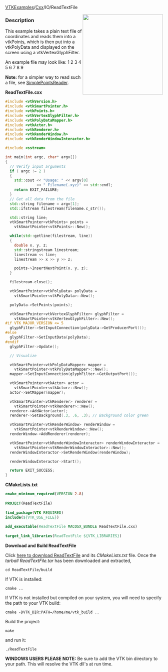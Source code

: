 [VTKExamples](/home/)/[Cxx](/Cxx)/IO/ReadTextFile

<img align="right" src="https://github.com/lorensen/VTKExamples/blob/gh-pages/Testing/Baseline/IO/TestReadTextFile.png?raw=true" width="256" />

### Description
This example takes a plain text file of coordinates and reads them into a vtkPoints, which is then put into a vtkPolyData and displayed on the screen using a vtkVertexGlyphFilter.

An example file may look like:
 1 2 3
 4 5 6 
 7 8 9

**Note:** for a simpler way to read such a file, see [SimplePointsReader](Cxx/IO/SimplePointsReader).

**ReadTextFile.cxx**
```c++
#include <vtkVersion.h>
#include <vtkSmartPointer.h>
#include <vtkPoints.h>
#include <vtkVertexGlyphFilter.h>
#include <vtkPolyDataMapper.h>
#include <vtkActor.h>
#include <vtkRenderer.h>
#include <vtkRenderWindow.h>
#include <vtkRenderWindowInteractor.h>

#include <sstream>

int main(int argc, char* argv[])
{
  // Verify input arguments
  if ( argc != 2 )
  {
    std::cout << "Usage: " << argv[0]
              << " Filename(.xyz)" << std::endl;
    return EXIT_FAILURE;
  }
  // Get all data from the file
  std::string filename = argv[1];
  std::ifstream filestream(filename.c_str());

  std::string line;
  vtkSmartPointer<vtkPoints> points =
    vtkSmartPointer<vtkPoints>::New();

  while(std::getline(filestream, line))
  {
    double x, y, z;
    std::stringstream linestream;
    linestream << line;
    linestream >> x >> y >> z;

    points->InsertNextPoint(x, y, z);
  }

  filestream.close();

  vtkSmartPointer<vtkPolyData> polyData =
    vtkSmartPointer<vtkPolyData>::New();

  polyData->SetPoints(points);

  vtkSmartPointer<vtkVertexGlyphFilter> glyphFilter =
    vtkSmartPointer<vtkVertexGlyphFilter>::New();
#if VTK_MAJOR_VERSION <= 5
  glyphFilter->SetInputConnection(polyData->GetProducerPort());
#else
  glyphFilter->SetInputData(polyData);
#endif
  glyphFilter->Update();

  // Visualize

  vtkSmartPointer<vtkPolyDataMapper> mapper =
    vtkSmartPointer<vtkPolyDataMapper>::New();
  mapper->SetInputConnection(glyphFilter->GetOutputPort());

  vtkSmartPointer<vtkActor> actor =
    vtkSmartPointer<vtkActor>::New();
  actor->SetMapper(mapper);

  vtkSmartPointer<vtkRenderer> renderer =
    vtkSmartPointer<vtkRenderer>::New();
  renderer->AddActor(actor);
  renderer->SetBackground(.3, .6, .3); // Background color green

  vtkSmartPointer<vtkRenderWindow> renderWindow =
    vtkSmartPointer<vtkRenderWindow>::New();
  renderWindow->AddRenderer(renderer);

  vtkSmartPointer<vtkRenderWindowInteractor> renderWindowInteractor =
    vtkSmartPointer<vtkRenderWindowInteractor>::New();
  renderWindowInteractor->SetRenderWindow(renderWindow);

  renderWindowInteractor->Start();

  return EXIT_SUCCESS;
}
```
**CMakeLists.txt**
```cmake
cmake_minimum_required(VERSION 2.8)
 
PROJECT(ReadTextFile)
 
find_package(VTK REQUIRED)
include(${VTK_USE_FILE})
 
add_executable(ReadTextFile MACOSX_BUNDLE ReadTextFile.cxx)
 
target_link_libraries(ReadTextFile ${VTK_LIBRARIES})
```

**Download and Build ReadTextFile**

Click [here to download ReadTextFile](https://github.com/lorensen/VTKWikiExamplesTarballs/raw/master/ReadTextFile.tar) and its *CMakeLists.txt* file.
Once the *tarball ReadTextFile.tar* has been downloaded and extracted,
```
cd ReadTextFile/build 
```
If VTK is installed:
```
cmake ..
```
If VTK is not installed but compiled on your system, you will need to specify the path to your VTK build:
```
cmake -DVTK_DIR:PATH=/home/me/vtk_build ..
```
Build the project:
```
make
```
and run it:
```
./ReadTextFile
```
**WINDOWS USERS PLEASE NOTE:** Be sure to add the VTK bin directory to your path. This will resolve the VTK dll's at run time.

